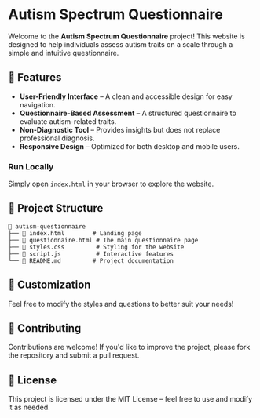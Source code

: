 # Autism Spectrum Questionnaire

Welcome to the **Autism Spectrum Questionnaire** project! This website is designed to help individuals assess autism traits on a scale through a simple and intuitive questionnaire.

## 🌟 Features
- **User-Friendly Interface** – A clean and accessible design for easy navigation.
- **Questionnaire-Based Assessment** – A structured questionnaire to evaluate autism-related traits.
- **Non-Diagnostic Tool** – Provides insights but does not replace professional diagnosis.
- **Responsive Design** – Optimized for both desktop and mobile users.


### Run Locally
Simply open `index.html` in your browser to explore the website.

## 📁 Project Structure
```
📂 autism-questionnaire
├── 📄 index.html        # Landing page
├── 📄 questionnaire.html # The main questionnaire page
├── 📄 styles.css         # Styling for the website
├── 📄 script.js          # Interactive features
└── 📄 README.md         # Project documentation
```

## 🎨 Customization
Feel free to modify the styles and questions to better suit your needs!

## 🤝 Contributing
Contributions are welcome! If you'd like to improve the project, please fork the repository and submit a pull request.

## 📜 License
This project is licensed under the MIT License – feel free to use and modify it as needed.



